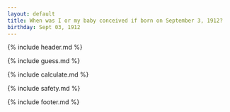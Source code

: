 ```yaml
---
layout: default
title: When was I or my baby conceived if born on September 3, 1912?
birthday: Sept 03, 1912
---
```


{% include header.md %}

{% include guess.md %}

{% include calculate.md %}

{% include safety.md %}

{% include footer.md %}



